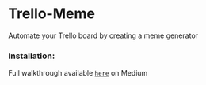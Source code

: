 # Trello-Meme
Automate your Trello board by creating a meme generator

### Installation:

Full walkthrough available [`here`](https://medium.com/@alphabet0q/how-to-automate-your-trello-board-by-creating-a-meme-generator-678568655bee) on Medium
